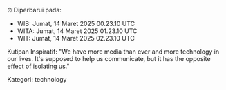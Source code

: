 ⏰ Diperbarui pada:
- WIB: Jumat, 14 Maret 2025 00.23.10 UTC
- WITA: Jumat, 14 Maret 2025 01.23.10 UTC
- WIT: Jumat, 14 Maret 2025 02.23.10 UTC

Kutipan Inspiratif:
"We have more media than ever and more technology in our lives. It's supposed to help us communicate, but it has the opposite effect of isolating us."


Kategori: technology


